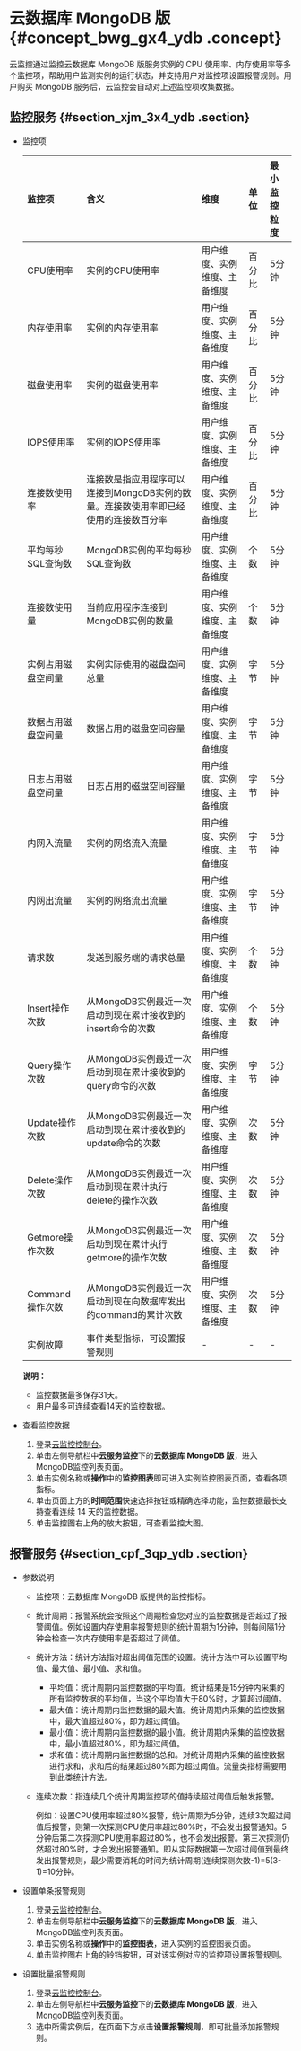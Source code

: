 # 云数据库 MongoDB 版 {#concept_bwg_gx4_ydb .concept}

云监控通过监控云数据库 MongoDB 版服务实例的 CPU 使用率、内存使用率等多个监控项，帮助用户监测实例的运行状态，并支持用户对监控项设置报警规则。用户购买 MongoDB 服务后，云监控会自动对上述监控项收集数据。

## 监控服务 {#section_xjm_3x4_ydb .section}

-   监控项

    |监控项|含义|维度|单位|最小监控粒度|
    |:--|:-|:-|:-|:-----|
    |CPU使用率|实例的CPU使用率|用户维度、实例维度、主备维度|百分比|5分钟|
    |内存使用率|实例的内存使用率|用户维度、实例维度、主备维度|百分比|5分钟|
    |磁盘使用率|实例的磁盘使用率|用户维度、实例维度、主备维度|百分比|5分钟|
    |IOPS使用率|实例的IOPS使用率|用户维度、实例维度、主备维度|百分比|5分钟|
    |连接数使用率|连接数是指应用程序可以连接到MongoDB实例的数量。连接数使用率即已经使用的连接数百分率|用户维度、实例维度、主备维度|百分比|5分钟|
    |平均每秒SQL查询数|MongoDB实例的平均每秒SQL查询数|用户维度、实例维度、主备维度|个数|5分钟|
    |连接数使用量|当前应用程序连接到MongoDB实例的数量|用户维度、实例维度、主备维度|个数|5分钟|
    |实例占用磁盘空间量|实例实际使用的磁盘空间总量|用户维度、实例维度、主备维度|字节|5分钟|
    |数据占用磁盘空间量|数据占用的磁盘空间容量|用户维度、实例维度、主备维度|字节|5分钟|
    |日志占用磁盘空间量|日志占用的磁盘空间容量|用户维度、实例维度、主备维度|字节|5分钟|
    |内网入流量|实例的网络流入流量|用户维度、实例维度、主备维度|字节|5分钟|
    |内网出流量|实例的网络流出流量|用户维度、实例维度、主备维度|字节|5分钟|
    |请求数|发送到服务端的请求总量|用户维度、实例维度、主备维度|个数|5分钟|
    |Insert操作次数|从MongoDB实例最近一次启动到现在累计接收到的insert命令的次数|用户维度、实例维度、主备维度|个数|5分钟|
    |Query操作次数|从MongoDB实例最近一次启动到现在累计接收到的query命令的次数|用户维度、实例维度、主备维度|字节|5分钟|
    |Update操作次数|从MongoDB实例最近一次启动到现在累计接收到的update命令的次数|用户维度、实例维度、主备维度|次数|5分钟|
    |Delete操作次数|从MongoDB实例最近一次启动到现在累计执行delete的操作次数|用户维度、实例维度、主备维度|次数|5分钟|
    |Getmore操作次数|从MongoDB实例最近一次启动到现在累计执行getmore的操作次数|用户维度、实例维度、主备维度|次数|5分钟|
    |Command操作次数|从MongoDB实例最近一次启动到现在向数据库发出的command的累计次数|用户维度、实例维度、主备维度|次数|5分钟|
    |实例故障|事件类型指标，可设置报警规则|-|-|-|

    **说明：** 

    -   监控数据最多保存31天。
    -   用户最多可连续查看14天的监控数据。

-   查看监控数据
    1.  登录[云监控控制台](https://cloudmonitor.console.aliyun.com)。
    2.  单击左侧导航栏中**云服务监控**下的**云数据库 MongoDB 版**，进入MongoDB监控列表页面。
    3.  单击实例名称或**操作**中的**监控图表**即可进入实例监控图表页面，查看各项指标。
    4.  单击页面上方的**时间范围**快速选择按钮或精确选择功能，监控数据最长支持查看连续 14 天的监控数据。
    5.  单击监控图右上角的放大按钮，可查看监控大图。

## 报警服务 {#section_cpf_3qp_ydb .section}

-   参数说明
    -   监控项：云数据库 MongoDB 版提供的监控指标。
    -   统计周期：报警系统会按照这个周期检查您对应的监控数据是否超过了报警阈值。例如设置内存使用率报警规则的统计周期为1分钟，则每间隔1分钟会检查一次内存使用率是否超过了阈值。
    -   统计方法：统计方法指对超出阈值范围的设置。统计方法中可以设置平均值、最大值、最小值、求和值。
        -   平均值：统计周期内监控数据的平均值。统计结果是15分钟内采集的所有监控数据的平均值，当这个平均值大于80%时，才算超过阈值。
        -   最大值：统计周期内监控数据的最大值。统计周期内采集的监控数据中，最大值超过80%，即为超过阈值。
        -   最小值：统计周期内监控数据的最小值。统计周期内采集的监控数据中，最小值超过80%，即为超过阈值。
        -   求和值：统计周期内监控数据的总和。对统计周期内采集的监控数据进行求和，求和后的结果超过80%即为超过阈值。流量类指标需要用到此类统计方法。
    -   连续次数：指连续几个统计周期监控项的值持续超过阈值后触发报警。

        例如：设置CPU使用率超过80%报警，统计周期为5分钟，连续3次超过阈值后报警，则第一次探测CPU使用率超过80%时，不会发出报警通知。5分钟后第二次探测CPU使用率超过80%，也不会发出报警。第三次探测仍然超过80%时，才会发出报警通知。即从实际数据第一次超过阈值到最终发出报警规则，最少需要消耗的时间为统计周期\(连续探测次数-1\)=5\(3-1\)=10分钟。

-   设置单条报警规则
    1.  登录[云监控控制台](https://cloudmonitor.console.aliyun.com)。
    2.  单击左侧导航栏中**云服务监控**下的**云数据库 MongoDB 版**，进入MongoDB监控列表页面。
    3.  单击实例名称或**操作**中的**监控图表**，进入实例的监控图表页面。
    4.  单击监控图右上角的铃铛按钮，可对该实例对应的监控项设置报警规则。

-   设置批量报警规则
    1.  登录[云监控控制台](https://cloudmonitor.console.aliyun.com)。
    2.  单击左侧导航栏中**云服务监控**下的**云数据库 MongoDB 版**，进入MongoDB监控列表页面。
    3.  选中所需实例后，在页面下方点击**设置报警规则**，即可批量添加报警规则。

